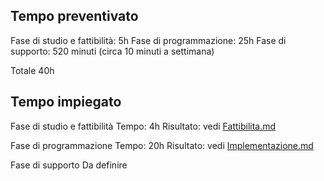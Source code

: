 ## Tempo preventivato

Fase di studio e fattibilità: 5h
Fase di programmazione: 25h
Fase di supporto: 520 minuti (circa 10 minuti a settimana)

Totale 40h


## Tempo impiegato

Fase di studio e fattibilità
    Tempo: 4h
    Risultato: vedi [Fattibilita.md](Fattibilita.md)

Fase di programmazione
    Tempo: 20h
    Risultato: vedi [Implementazione.md](Implementazione.md)

Fase di supporto
    Da definire